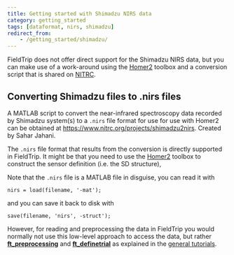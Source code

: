 ```yaml
---
title: Getting started with Shimadzu NIRS data
category: getting_started
tags: [dataformat, nirs, shimadzu]
redirect_from:
    - /getting_started/shimadzu/
---
```


FieldTrip does not offer direct support for the Shimadzu NIRS data, but you can make use of a work-around using the [Homer2](https://www.nitrc.org/projects/homer2) toolbox and a conversion script that is shared on [NITRC](https://www.nitrc.org).

## Converting Shimadzu files to .nirs files

A MATLAB script to convert the near-infrared spectroscopy data recorded by Shimadzu system(s) to a `.nirs` file format for use for use with Homer2 can be obtained at <https://www.nitrc.org/projects/shimadzu2nirs>. Created by Sahar Jahani.

The `.nirs` file format that results from the conversion is directly supported in FieldTrip. It might be that you need to use the [Homer2](https://www.nitrc.org/projects/homer2) toolbox to construct the sensor definition (i.e. the SD structure),

Note that the `.nirs` file is a MATLAB file in disguise, you can read it with

    nirs = load(filename, '-mat');
    
and you can save it back to disk with
    
    save(filename, 'nirs', -struct');    

However, for reading and preprocessing the data in FieldTrip you would normally not use this low-level approach to access the data, but rather **[ft_preprocessing](/reference/ft_preprocessing)** and **[ft_definetrial](/reference/ft_definetrial)** as explained in the [general tutorials](/tutorial).
